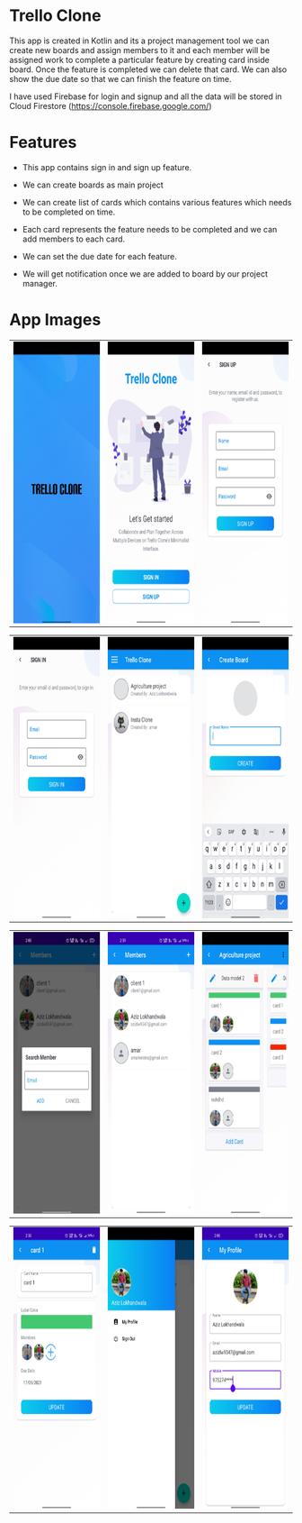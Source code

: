 # Trello Clone

This app is created in Kotlin and its a project management tool we can create new boards and assign members to it and each member will be assigned work to complete a particular feature by creating card inside board. Once the feature is completed we can delete that card. We can also show the due date so that we can finish the feature on time.

I have used Firebase for login and signup and all the data will be stored in Cloud Firestore (https://console.firebase.google.com/)


# Features

* This app contains sign in and sign up feature.

* We can create boards as main project

* We can create list of cards which contains various features 
 which needs to be completed on time.

* Each card represents the feature needs to be completed and we can add members to each card.

* We can set the due date for each feature.

* We will get notification once we are added to board by our project manager.


# App Images 

<table>
    <tr>
        <td><img src = "https://github.com/azizlw/Trello-Clone/blob/master/AppImages/Trello1.jpg?raw=true" width="300" height="500" class = "img-responsive"></td>
        <td><img src = "https://github.com/azizlw/Trello-Clone/blob/master/AppImages/Trello2.jpg?raw=true" width="300" height="500" class = "img-responsive"></td>
        <td>
            <img src = "https://github.com/azizlw/Trello-Clone/blob/master/AppImages/Trello3.jpg?raw=true" width="300" height="500" class = "img-responsive">
        </td>
    </tr>
</table>

<table>
    <tr>
        <td><img src = "https://github.com/azizlw/Trello-Clone/blob/master/AppImages/Trello4.jpg?raw=true" width="300" height="500" class = "img-responsive"></td>
        <td><img src = "https://github.com/azizlw/Trello-Clone/blob/master/AppImages/Trello5.jpg?raw=true" width="300" height="500" class = "img-responsive"></td>
        <td>
            <img src = "https://github.com/azizlw/Trello-Clone/blob/master/AppImages/Trello6.jpg?raw=true" width="300" height="500" class = "img-responsive">
        </td>
    </tr>
</table>

<table>
    <tr>
        <td><img src = "https://github.com/azizlw/Trello-Clone/blob/master/AppImages/Trello7.jpg?raw=true" width="300" height="500" class = "img-responsive"></td>
        <td><img src = "https://github.com/azizlw/Trello-Clone/blob/master/AppImages/Trello8.jpg?raw=true" width="300" height="500" class = "img-responsive"></td>
        <td>
            <img src = "https://github.com/azizlw/Trello-Clone/blob/master/AppImages/Trello9.jpg?raw=true" width="300" height="500" class = "img-responsive">
        </td>
    </tr>
</table>

<table>
    <tr>
        <td><img src = "https://github.com/azizlw/Trello-Clone/blob/master/AppImages/Trello10.jpg?raw=true" width="300" height="500" class = "img-responsive"></td>
        <td><img src = "https://github.com/azizlw/Trello-Clone/blob/master/AppImages/Trello11.jpg?raw=true" width="300" height="500" class = "img-responsive"></td>
        <td>
            <img src = "https://github.com/azizlw/Trello-Clone/blob/master/AppImages/Trello12.jpg?raw=true" width="300" height="500" class = "img-responsive">
        </td>
    </tr>
</table>





